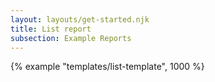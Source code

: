 ```yaml
---
layout: layouts/get-started.njk
title: List report
subsection: Example Reports
---
```


{% example "templates/list-template", 1000 %}
